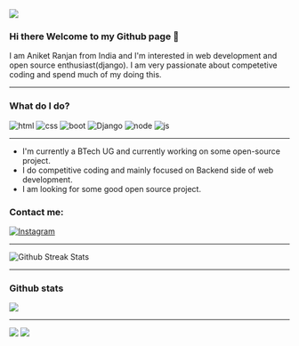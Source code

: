 <!-- <img src="/banner.png" alt="Banner" width="800" height="300" align="center" /> -->
<img src="https://storage.googleapis.com/gweb-uniblog-publish-prod/original_images/Dino_non-birthday_version.gif"/>

### Hi there Welcome to my Github page 👋

I am Aniket Ranjan from India and I'm interested in web development and open source enthusiast(django). I am very passionate about competetive coding and spend much of my doing this.

---

### What do I do?
<p>
<img src="https://img.shields.io/badge/HTML-E34F26?logo=html5&logoColor=white&style-the-badge" alt="html"  />
  
<img src="https://img.shields.io/badge/CSS-ffcccc?logo=css3&logoColor=white&style-the-badge" alt="css"  />

<img src="https://img.shields.io/badge/BootStrap-003b5f?logo=bootstrap&logoColor=white&style-the-badge" alt="boot"  />

<img src="https://img.shields.io/badge/Django-092e20?logo=django&logoColor=white&style-the-badge" alt="Django"  />

<img src="https://img.shields.io/badge/NodeJS-303030?logo=node&logoColor=white&style-the-badge" alt="node"  />

<img src="https://img.shields.io/badge/JavaScript-F7DF1E?logo=javascript&logoColor=white&style-the-badge" alt="js"  />
</p>


 ---
 - I'm currently a BTech UG and currently working on some open-source project.
 - I do competitive coding and mainly focused on Backend side of web development.
 - I am looking for some good open source project.
 
  ### Contact me: <a href="https://www.linkedin.com/in/rampagee/">
   <img
    alt="Instagram"
    src="https://img.shields.io/badge/LinkedIn-0e76a8?logo=linkedin&logoColor=white&style=for-the-badge"
  />
</a> 
 
 ---

<img src="https://github-readme-streak-stats.herokuapp.com/?user=Aniket118" alt="Github Streak Stats">

---

 ### Github stats
  
<img align="center" src="https://github-readme-stats.vercel.app/api?username=Aniket118&count_private=true&title_color=FD9047&icon_color=FD9047&text_color=0C2233&custom_title=Aniket+Ranjan's+GitHub+Stats"/>

---

<p>
<img  src="https://github-readme-stats.vercel.app/api/top-langs?username=Aniket118&count_private=true&title_color=FD9047&icon_color=FD9047&text_color=0C2233&custom_title=Aniket+Ranjan's+GitHub+Stats"/>

<img  src="https://github-readme-stats.vercel.app/api/wakatime?username=Rampagee&count_private=true&title_color=FD9047&icon_color=FD9047&text_color=0C2233&custom_title=Aniket+Ranjan's+GitHub+Stats"/>
</p>
